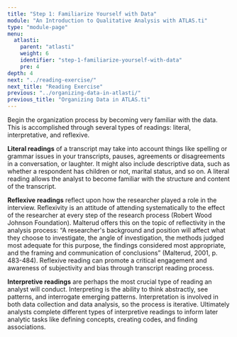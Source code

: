```yaml
---
title: "Step 1: Familiarize Yourself with Data"
module: "An Introduction to Qualitative Analysis with ATLAS.ti"
type: "module-page"
menu:
  atlasti:
    parent: "atlasti"
    weight: 6
    identifier: "step-1-familiarize-yourself-with-data"
    pre: 4
depth: 4
next: "../reading-exercise/"
next_title: "Reading Exercise"
previous: "../organizing-data-in-atlasti/"
previous_title: "Organizing Data in ATLAS.ti"
---
```

<div class="atlasti"><div class="pageblock"><p>Begin the organization process by becoming very familiar with the data. This is accomplished through several types of readings: literal, interpretative, and reflexive. </p>
<p><strong>Literal readings</strong> of a transcript may take into account things like spelling or grammar issues in your transcripts, pauses, agreements or disagreements in a conversation, or laughter. It might also include descriptive data, such as whether a respondent has children or not, marital status, and so on. A literal reading allows the analyst to become familiar with the structure and content of the transcript. </p>
<p><strong>Reflexive readings</strong> reflect upon how the researcher played a role in the interview.  Reflexivity is an attitude of attending systematically to the effect of the researcher at every step of the research process (Robert Wood Johnson Foundation).  Malterud offers this on the topic of reflectivity in the analysis process: “A researcher's background and position will affect what they choose to investigate, the angle of investigation, the methods judged most adequate for this purpose, the findings considered most appropriate, and the framing and communication of conclusions” (Malterud, 2001, p. 483-484). Reflexive reading can promote a critical engagement and awareness of subjectivity and bias through transcript reading process. </p>
<p><strong>Interpretive readings</strong> are perhaps the most crucial type of reading an analyst will conduct. Interpreting is the ability to think abstractly, see patterns, and interrogate emerging patterns. Interpretation is involved in both data collection and data analysis, so the process is iterative. Ultimately analysts complete different types of interpretive readings to inform later analytic tasks like defining concepts, creating codes, and finding associations. </p>
</div></div>